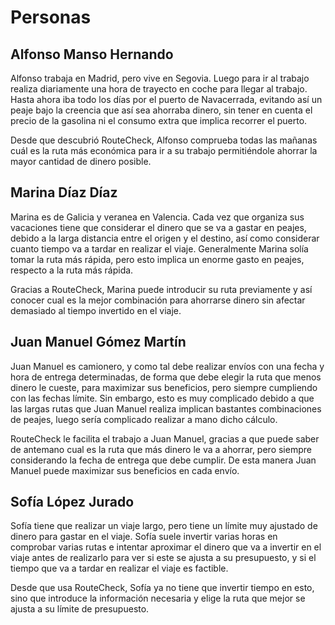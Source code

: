 # Personas
## Alfonso Manso Hernando
Alfonso trabaja en Madrid, pero vive en Segovia. Luego para ir al trabajo realiza diariamente una hora de trayecto en coche para llegar al trabajo. Hasta ahora
iba todo los días por el puerto de Navacerrada, evitando así un peaje bajo la creencia que así sea ahorraba dinero, sin tener en cuenta el precio de la gasolina
ni el consumo extra que implica recorrer el puerto.

Desde que descubrió RouteCheck, Alfonso comprueba todas las mañanas cuál es la ruta más económica para ir a su trabajo permitiéndole ahorrar la mayor cantidad 
de dinero posible.

## Marina Díaz Díaz
Marina es de Galicia y veranea en Valencia. Cada vez que organiza sus vacaciones tiene que considerar el dinero que se va a gastar en peajes, debido a la larga distancia
entre el origen y el destino, así como considerar cuanto tiempo va a tardar en realizar el viaje. Generalmente Marina solía tomar la ruta más rápida, pero esto implica
un enorme gasto en peajes, respecto a la ruta más rápida.

Gracias a RouteCheck, Marina puede introducir su ruta previamente y así conocer cual es la mejor combinación para ahorrarse dinero sin afectar demasiado al tiempo
invertido en el viaje.

## Juan Manuel Gómez Martín
Juan Manuel es camionero, y como tal debe realizar envíos con una fecha y hora de entrega determinadas, de forma que debe elegir la ruta que menos dinero le cueste, para
maximizar sus beneficios, pero siempre cumpliendo con las fechas límite. Sin embargo, esto es muy complicado debido a que las largas rutas que Juan Manuel realiza implican
bastantes combinaciones de peajes, luego sería complicado realizar a mano dicho cálculo.

RouteCheck le facilita el trabajo a Juan Manuel, gracias a que puede saber de antemano cual es la ruta que más dinero le va a ahorrar, pero siempre considerando
la fecha de entrega que debe cumplir. De esta manera Juan Manuel puede maximizar sus beneficios en cada envío.

## Sofía López Jurado
Sofía tiene que realizar un viaje largo, pero tiene un límite muy ajustado de dinero para gastar en el viaje. Sofía suele invertir varias horas en comprobar varias rutas
e intentar aproximar el dinero que va a invertir en el viaje antes de realizarlo para ver si este se ajusta a su presupuesto, y si el tiempo que va a tardar en realizar el viaje
es factible.

Desde que usa RouteCheck, Sofía ya no tiene que invertir tiempo en esto, sino que introduce la información necesaria y elige la ruta que mejor se ajusta a su límite de presupuesto.
